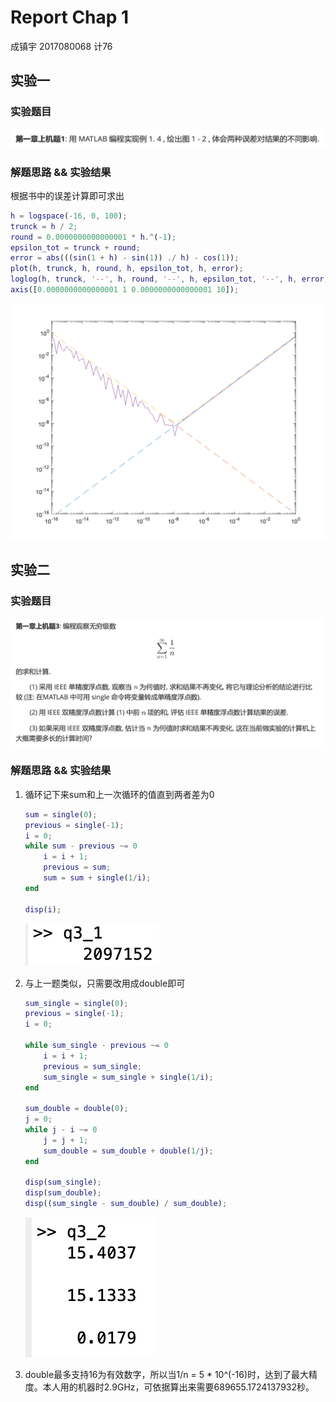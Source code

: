 # Report Chap 1

成镇宇 2017080068 计76

## 实验一

### 实验题目

![](./pics/q1_question.png)

### 解题思路 && 实验结果

根据书中的误差计算即可求出

```matlab
h = logspace(-16, 0, 100);
trunck = h / 2;
round = 0.0000000000000001 * h.^(-1);
epsilon_tot = trunck + round;
error = abs(((sin(1 + h) - sin(1)) ./ h) - cos(1));
plot(h, trunck, h, round, h, epsilon_tot, h, error);
loglog(h, trunck, '--', h, round, '--', h, epsilon_tot, '--', h, error);
axis([0.0000000000000001 1 0.0000000000000001 10]);
```

![](./pics/q1.png)

## 实验二

### 实验题目

![](./pics/q3_question.png)

### 解题思路 && 实验结果

1. 循环记下来sum和上一次循环的值直到两者差为0

   ```matlab
   sum = single(0);
   previous = single(-1);
   i = 0;
   while sum - previous ~= 0
       i = i + 1;
       previous = sum;
       sum = sum + single(1/i);
   end
   
   disp(i);
   ```

   ![](./pics/q3_1.png)

2. 与上一题类似，只需要改用成double即可

   ```matlab
   sum_single = single(0);
   previous = single(-1);
   i = 0;
   
   while sum_single - previous ~= 0
       i = i + 1;
       previous = sum_single;
       sum_single = sum_single + single(1/i);
   end
   
   sum_double = double(0);
   j = 0;
   while j - i ~= 0
       j = j + 1;
       sum_double = sum_double + double(1/j);
   end
   
   disp(sum_single);
   disp(sum_double);
   disp((sum_single - sum_double) / sum_double);
   ```

   ![](./pics/q3_2.png)

3. double最多支持16为有效数字，所以当1/n = 5 * 10^(-16)时，达到了最大精度。本人用的机器时2.9GHz，可依据算出来需要689655.1724137932秒。
